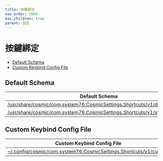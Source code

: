 ```yaml
---
title: 按鍵綁定
nav_order: 2000
has_children: true
parent: 設定
---
```



# 按鍵綁定

* [Default Schema](#default-schema)
* [Custom Keybind Config File](#custom-keybind-config-file)




## Default Schema

| Default Schema |
| --- |
| [/usr/share/cosmic/com.system76.CosmicSettings.Shortcuts/v1/defaults](https://github.com/samwhelp/popos-cosmic-adjustment/blob/main/sample/default-schema/Main/asset/overlay/usr/share/cosmic/com.system76.CosmicSettings.Shortcuts/v1/defaults) |
| [/usr/share/cosmic/com.system76.CosmicSettings.Shortcuts/v1/system_actions](https://github.com/samwhelp/popos-cosmic-adjustment/blob/main/sample/default-schema/Main/asset/overlay/usr/share/cosmic/com.system76.CosmicSettings.Shortcuts/v1/system_actions)




## Custom Keybind Config File

| Custom Keybind Config File |
| --- |
| [~/.config/cosmic/com.system76.CosmicSettings.Shortcuts/v1/custom](https://github.com/samwhelp/popos-cosmic-adjustment/blob/main/prototype/main/cosmic-config/Main/asset/overlay/etc/skel/.config/cosmic/com.system76.CosmicSettings.Shortcuts/v1/custom) |
